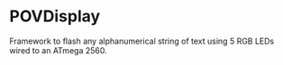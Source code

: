 # POVDisplay
Framework to flash any alphanumerical string of text using 5 RGB LEDs wired to an ATmega 2560.
